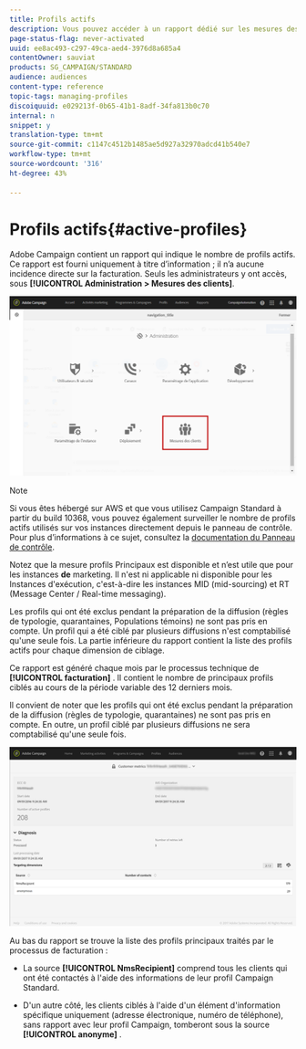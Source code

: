 ```yaml
---
title: Profils actifs
description: Vous pouvez accéder à un rapport dédié sur les mesures des clients et visualiser les profils actifs dans la base de données de Campaign.
page-status-flag: never-activated
uuid: ee8ac493-c297-49ca-aed4-3976d8a685a4
contentOwner: sauviat
products: SG_CAMPAIGN/STANDARD
audience: audiences
content-type: reference
topic-tags: managing-profiles
discoiquuid: e029213f-0b65-41b1-8adf-34fa813b0c70
internal: n
snippet: y
translation-type: tm+mt
source-git-commit: c1147c4512b1485ae5d927a32970adcd41b540e7
workflow-type: tm+mt
source-wordcount: '316'
ht-degree: 43%

---
```



# Profils actifs{#active-profiles}

Adobe Campaign contient un rapport qui indique le nombre de profils actifs. Ce rapport est fourni uniquement à titre d’information ; il n’a aucune incidence directe sur la facturation. Seuls les administrateurs y ont accès, sous **[!UICONTROL Administration > Mesures des clients]**.

![](assets/audience_active_profiles1.png)

>[!NOTE]
>
>Si vous êtes hébergé sur AWS et que vous utilisez Campaign Standard à partir du build 10368, vous pouvez également surveiller le nombre de profils actifs utilisés sur vos instances directement depuis le panneau de contrôle. Pour plus d’informations à ce sujet, consultez la [documentation du Panneau de contrôle](https://docs.adobe.com/content/help/fr-FR/control-panel/using/performance-monitoring/active-profiles-monitoring.html).
>
>Notez que la mesure profils Principaux est disponible et n’est utile que pour les instances **de** marketing. Il n&#39;est ni applicable ni disponible pour les Instances d&#39;exécution, c&#39;est-à-dire les instances MID (mid-sourcing) et RT (Message Center / Real-time messaging).


Les profils qui ont été exclus pendant la préparation de la diffusion (règles de typologie, quarantaines, Populations témoins) ne sont pas pris en compte. Un profil qui a été ciblé par plusieurs diffusions n&#39;est comptabilisé qu&#39;une seule fois. La partie inférieure du rapport contient la liste des profils actifs pour chaque dimension de ciblage.

Ce rapport est généré chaque mois par le processus technique de **[!UICONTROL facturation]** . Il contient le nombre de principaux profils ciblés au cours de la période variable des 12 derniers mois.

Il convient de noter que les profils qui ont été exclus pendant la préparation de la diffusion (règles de typologie, quarantaines) ne sont pas pris en compte. En outre, un profil ciblé par plusieurs diffusions ne sera comptabilisé qu&#39;une seule fois.

![](assets/audience_active_profiles2.png)

Au bas du rapport se trouve la liste des profils principaux traités par le processus de facturation :

* La source **[!UICONTROL NmsRecipient]** comprend tous les clients qui ont été contactés à l&#39;aide des informations de leur profil Campaign Standard.

* D&#39;un autre côté, les clients ciblés à l&#39;aide d&#39;un élément d&#39;information spécifique uniquement (adresse électronique, numéro de téléphone), sans rapport avec leur profil Campaign, tomberont sous la source **[!UICONTROL anonyme]** .

